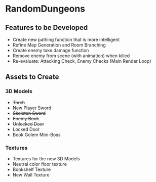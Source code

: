 RandomDungeons
==============

<h2>Features to be Developed</h2>
<ul>
<li>Create new pathing function that is more intelligent</li>
<li>Refine Map Generation and Room Branching</li>
<li>Create enemy take damage function</li>
<li>Remove enemy from scene (with animation) when killed</li>
<li>Re-evaluate: Attacking Check, Enemy Checks (Main Render Loop)</li>
</ul>

<h2>Assets to Create</h2>
<h3>3D Models</h3>
<ul>
<li><strike>Torch</strike></li>
<li>New Player Sword</li>
<li><strike>Skeleton Sword</strike></li>
<li><strike>Enemy Book</strike></li>
<li><strike>Unlocked Door</strike></li>
<li>Locked Door</li>
<li>Book Golem Mini-Boss</li>
</ul>
<h3>Textures</h3>
<ul>
<li>Textures for the new 3D Models</li>
<li>Neutral color floor texture</li>
<li>Bookshelf Texture</li>
<li>New Wall Texture</li>
</ul>
